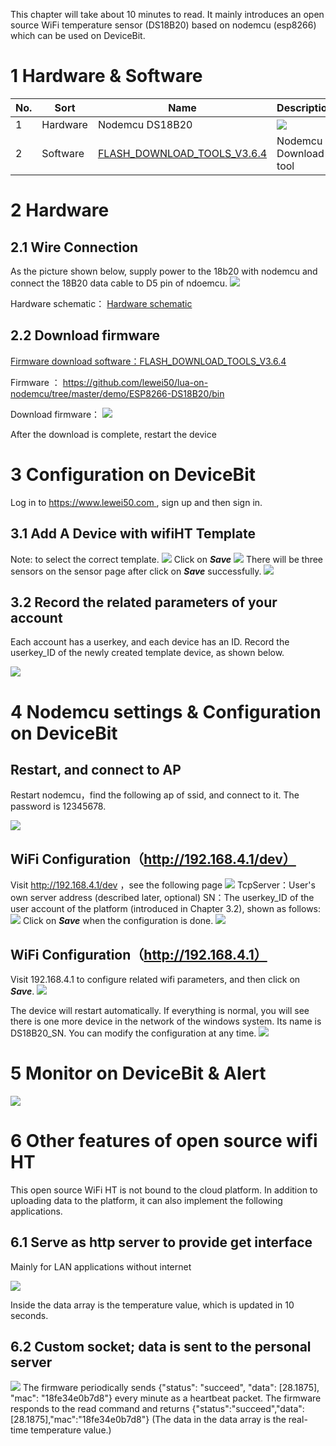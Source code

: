 This chapter will take about 10 minutes to read. It mainly introduces an open source WiFi temperature sensor (DS18B20) based on nodemcu (esp8266) which can be used on DeviceBit.





# 1 Hardware & Software
|No. |Sort |Name|Description|
|---|---|---|---|
|1 | Hardware |Nodemcu DS18B20|![](https://leweidoc.oss-cn-hangzhou.aliyuncs.com/lewei50/img/wifi-ht-20180913-8.jpg)|
|2 | Software|[FLASH_DOWNLOAD_TOOLS_V3.6.4](https://leweidoc.oss-cn-hangzhou.aliyuncs.com/lewei50/software/FLASH_DOWNLOAD_TOOLS_V3.6.4.rar)| Nodemcu Download tool |


# 2 Hardware

## 2.1 Wire Connection

As the picture shown below, supply power to the 18b20 with nodemcu and connect the 18B20 data cable to D5 pin of ndoemcu.
![](https://leweidoc.oss-cn-hangzhou.aliyuncs.com/lewei50/img/wifi-ht-20180913-8.jpg)

Hardware schematic：
[Hardware schematic](https://github.com/lewei50/lua-on-nodemcu/blob/master/demo/ESP8266-DS18B20/esp-tUSB-201808D2.PDF)

## 2.2 Download firmware

[Firmware download software：FLASH_DOWNLOAD_TOOLS_V3.6.4](https://leweidoc.oss-cn-hangzhou.aliyuncs.com/lewei50/software/FLASH_DOWNLOAD_TOOLS_V3.6.4.rar)

Firmware ：
https://github.com/lewei50/lua-on-nodemcu/tree/master/demo/ESP8266-DS18B20/bin

Download firmware：
![](https://leweidoc.oss-cn-hangzhou.aliyuncs.com/lewei50/img/wifiht-20180923-5.jpg)

After the download is complete, restart the device

# 3 Configuration on DeviceBit

Log in to [https://www.lewei50.com ](https://www.lewei50.com ), sign up and then sign in.

## 3.1 Add A Device with wifiHT Template

Note: to select the correct template.
![](https://leweidoc.oss-cn-hangzhou.aliyuncs.com/lewei50/img/wifiht-20180923-1.jpg)
Click on ***Save***
![](https://leweidoc.oss-cn-hangzhou.aliyuncs.com/lewei50/img/wifiht-20180923-2.jpg)
There will be three sensors on the sensor page after click on ***Save*** successfully.
![](https://leweidoc.oss-cn-hangzhou.aliyuncs.com/lewei50/img/wifiht-20180923-3.jpg)

<h2 id="3.2"> 3.2 Record the related parameters of your account </h2>
Each account has a userkey, and each device has an ID. Record the userkey_ID of the newly created template device, as shown below.


![](https://leweidoc.oss-cn-hangzhou.aliyuncs.com/lewei50/img/wifiht-20180923-4.jpg)

# 4 Nodemcu settings & Configuration on DeviceBit
## Restart, and connect to AP
Restart nodemcu，find the following ap of ssid, and connect to it. The password is 12345678.

![](https://leweidoc.oss-cn-hangzhou.aliyuncs.com/lewei50/img/wifi-ht-20180913-1.jpg)

## WiFi Configuration（http://192.168.4.1/dev）
Visit http://192.168.4.1/dev ，see the following page
![](https://leweidoc.oss-cn-hangzhou.aliyuncs.com/lewei50/img/wifiht-20180923-8.jpg)
TcpServer：User's own server address (described later, optional)
SN：The userkey_ID of the user account of the platform (introduced in Chapter 3.2), shown as follows:
![](https://leweidoc.oss-cn-hangzhou.aliyuncs.com/lewei50/img/wifiht-20180923-4.jpg)
Click on ***Save*** when the configuration is done.
![](https://leweidoc.oss-cn-hangzhou.aliyuncs.com/lewei50/img/wifiht-20180923-9.jpg)

## WiFi Configuration（http://192.168.4.1）
Visit 192.168.4.1 to configure related wifi parameters, and then click on ***Save***.
![](https://leweidoc.oss-cn-hangzhou.aliyuncs.com/lewei50/img/wifiht-20180923-10.jpg)


The device will restart automatically. If everything is normal, you will see there is one more device in the network of the windows system. Its name is DS18B20_SN. You can modify the configuration at any time.
![](https://leweidoc.oss-cn-hangzhou.aliyuncs.com/lewei50/img/wifi-ht-20180913-6.jpg)

# 5 Monitor on DeviceBit & Alert

![](https://leweidoc.oss-cn-hangzhou.aliyuncs.com/lewei50/img/wifiht-20180923-11.jpg)



# 6 Other features of open source wifi HT
This open source WiFi HT is not bound to the cloud platform. In addition to uploading data to the platform, it can also implement the following applications.
## 6.1 Serve as http server to provide get interface
Mainly for LAN applications without internet

![](https://leweidoc.oss-cn-hangzhou.aliyuncs.com/lewei50/img/wifi-ht-20180913-10.jpg)

Inside the data array is the temperature value, which is updated in 10 seconds.
## 6.2 Custom socket; data is sent to the personal server
![](https://leweidoc.oss-cn-hangzhou.aliyuncs.com/lewei50/img/wifiht-20180923-7.jpg)
The firmware periodically sends {"status": "succeed", "data": [28.1875], "mac": "18fe34e0b7d8"} every minute as a heartbeat packet.
The firmware responds to the read command and returns {"status":"succeed","data":[28.1875],"mac":"18fe34e0b7d8"}
(The data in the data array is the real-time temperature value.)
